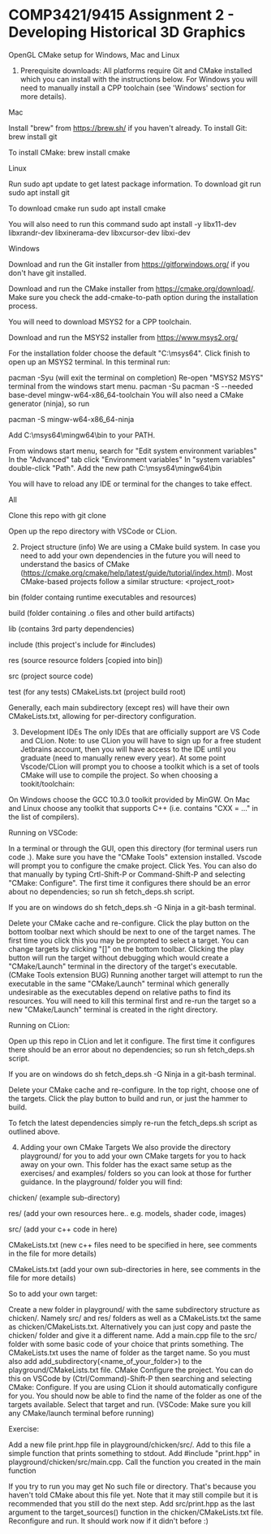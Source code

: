 # COMP3421/9415 Assignment 2 - Developing Historical 3D Graphics

OpenGL CMake setup for Windows, Mac and Linux

1. Prerequisite downloads:
All platforms require Git and CMake installed which you can install with the instructions below. For Windows you will need to manually install a CPP toolchain (see 'Windows' section for more details).

Mac

Install "brew" from https://brew.sh/ if you haven't already.
To install Git: brew install git

To install CMake: brew install cmake



Linux

Run sudo apt update to get latest package information.
To download git run sudo apt install git

To download cmake run sudo apt install cmake

You will also need to run this command sudo apt install -y libx11-dev libxrandr-dev libxinerama-dev libxcursor-dev libxi-dev



Windows


Download and run the Git installer from https://gitforwindows.org/ if you don't have git installed.


Download and run the CMake installer from https://cmake.org/download/. Make sure you check the add-cmake-to-path option during the installation process.


You will need to download MSYS2 for a CPP toolchain.

Download and run the MSYS2 installer from https://www.msys2.org/

For the installation folder choose the default "C:\msys64".
Click finish to open up an MSYS2 terminal.
In this terminal run:


pacman -Syu (will exit the terminal on completion)
Re-open "MSYS2 MSYS" terminal from the windows start menu.
pacman -Su
pacman -S --needed base-devel mingw-w64-x86_64-toolchain
You will also need a CMake generator (ninja), so run

pacman -S mingw-w64-x86_64-ninja







Add C:\msys64\mingw64\bin to your PATH.

From windows start menu, search for "Edit system environment variables"
In the "Advanced" tab click "Environment variables"
In "system variables" double-click "Path".
Add the new path C:\msys64\mingw64\bin

You will have to reload any IDE or terminal for the changes to take effect.




All

Clone this repo with git clone <repo>

Open up the repo directory with VSCode or CLion.


2. Project structure (info)
We are using a CMake build system. In case you need to add your own dependencies in the future you will need to understand the basics of CMake (https://cmake.org/cmake/help/latest/guide/tutorial/index.html).
Most CMake-based projects follow a similar structure:
<project_root>


bin (folder containg runtime executables and resources)

build (folder containing .o files and other build artifacts)

lib (contains 3rd party dependencies)

include (this project's include for #includes)

res (source resource folders [copied into bin])

src (project source code)

test (for any tests)
CMakeLists.txt (project build root)

Generally, each main subdirectory (except res) will have their own CMakeLists.txt, allowing for per-directory configuration.

3. Development IDEs
The only IDEs that are officially support are VS Code and CLion. Note: to use CLion you will have to sign up for a free student Jetbrains account, then you will have access to the IDE until you graduate (need to manually renew every year).
At some point Vscode/CLion will prompt you to choose a toolkit which is a set of tools CMake will use to compile the project. So when choosing a tookit/toolchain:

On Windows choose the GCC 10.3.0 toolkit provided by MinGW.
On Mac and Linux choose any toolkit that supports C++ (i.e. contains "CXX = ..." in the list of compilers).


Running on VSCode:

In a terminal or through the GUI, open this directory (for terminal users run code .).
Make sure you have the "CMake Tools" extension installed.
Vscode will prompt you to configure the cmake project. Click Yes. You can also do that manually by typing Crtl-Shift-P or Command-Shift-P and selecting "CMake: Configure". The first time it configures there should be an error about no dependencies; so run sh fetch_deps.sh script.

If you are on windows do sh fetch_deps.sh -G Ninja in a git-bash terminal.


Delete your CMake cache and re-configure.
Click the play button on the bottom toolbar next which should be next to one of the target names. The first time you click this you may be prompted to select a target.
You can change targets by clicking "[<target>]" on the bottom toolbar.
Clicking the play button will run the target without debugging which would create a "CMake/Launch" terminal in the directory of the target's executable.
(CMake Tools extension BUG) Running another target will attempt to run the executable in the same "CMake/Launch" terminal which generally undesirable as the executables depend on relative paths to find its resources. You will need to kill this terminal first and re-run the target so a new "CMake/Launch" terminal is created in the right directory.


Running on CLion:

Open up this repo in CLion and let it configure.
The first time it configures there should be an error about no dependencies; so run sh fetch_deps.sh script.

If you are on windows do sh fetch_deps.sh -G Ninja in a git-bash terminal.


Delete your CMake cache and re-configure.
In the top right, choose one of the targets.
Click the play button to build and run, or just the hammer to build.

To fetch the latest dependencies simply re-run the fetch_deps.sh script as outlined above.

4. Adding your own CMake Targets
We also provide the directory playground/ for you to add your own CMake targets for you to hack away on your own. This folder has the exact same setup as the exercises/ and examples/ folders so you can look at those for further guidance.
In the playground/ folder you will find:


chicken/ (example sub-directory)


res/ (add your own resources here.. e.g. models, shader code, images)

src/ (add your c++ code in here)

CMakeLists.txt (new c++ files need to be specified in here, see comments in the file for more details)



CMakeLists.txt (add your own sub-directories in here, see comments in the file for more details)

So to add your own target:

Create a new folder in playground/ with the same subdirectory structure as chicken/. Namely src/ and res/ folders as well as a CMakeLists.txt the same as chicken/CMakeLists.txt. Alternatively you can just copy and paste the chicken/ folder and give it a different name.
Add a main.cpp file to the src/ folder with some basic code of your choice that prints something.
The CMakeLists.txt uses the name of folder as the target name. So you must also add add_subdirectory(<name_of_your_folder>) to the playground/CMakeLists.txt file.
CMake Configure the project. You can do this on VSCode by (Ctrl/Command)-Shift-P then searching and selecting CMake: Configure. If you are using CLion it should automatically configure for you.
You should now be able to find the name of the folder as one of the targets available. Select that target and run. (VSCode: Make sure you kill any CMake/launch terminal before running)


Exercise:

Add a new file print.hpp file in playground/chicken/src/.
Add to this file a simple function that prints something to stdout.
Add #include "print.hpp" in playground/chicken/src/main.cpp.
Call the function you created in the main function

If you try to run you may get No such file or directory. That's because you haven't told CMake about this file yet. Note that it may still compile but it is recommended that you still do the next step.
Add src/print.hpp as the last argument to the target_sources() function in the chicken/CMakeLists.txt file.
Reconfigure and run. It should work now if it didn't before :)
